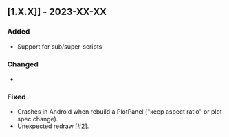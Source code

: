 ## [1.X.X]] - 2023-XX-XX

### Added

- Support for sub/super-scripts 


### Changed

-


### Fixed

- Crashes in Android when rebuild a PlotPanel ("keep aspect ratio" or plot spec change).
- Unexpected redraw [[#2](https://github.com/JetBrains/lets-plot-skia/issues/2)].
